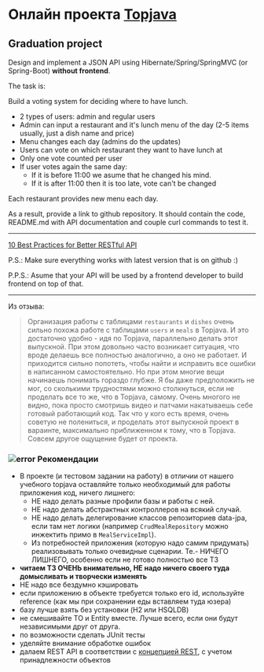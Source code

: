 # Онлайн проекта <a href="https://github.com/JavaWebinar/topjava09">Topjava</a>

## Graduation project

Design and implement a JSON API using Hibernate/Spring/SpringMVC (or Spring-Boot) **without frontend**.

The task is:

Build a voting system for deciding where to have lunch.

 * 2 types of users: admin and regular users
 * Admin can input a restaurant and it's lunch menu of the day (2-5 items usually, just a dish name and price)
 * Menu changes each day (admins do the updates)
 * Users can vote on which restaurant they want to have lunch at
 * Only one vote counted per user
 * If user votes again the same day:
    - If it is before 11:00 we asume that he changed his mind.
    - If it is after 11:00 then it is too late, vote can't be changed

Each restaurant provides new menu each day.

As a result, provide a link to github repository. It should contain the code, README.md with API documentation and couple curl commands to test it.

-----------------------------
<a href="http://blog.mwaysolutions.com/2014/06/05/10-best-practices-for-better-restful-api/">10 Best Practices for Better RESTful API</a>

P.S.: Make sure everything works with latest version that is on github :)

P.P.S.: Asume that your API will be used by a frontend developer to build frontend on top of that.

-----------------------------

Из отзыва: 
> Организация работы с таблицами `restaurants` и `dishes` очень сильно похожа работе с таблицами `users` и `meals` в Topjava. И это достаточно удобно - идя по Topjava, параллельно делать этот выпускной. При этом довольно часто возникает ситуация, что вроде делаешь все полностью аналогично, а оно не работает. И приходится сильно попотеть, чтобы найти и исправить все ошибки в написанном самостоятельно. Но при этом многие вещи начинаешь понимать гораздо глубже. Я бы даже предположить не мог, со сколькими трудностями можно столкнуться, если не проделать все то же, что в Topjava, самому. Очень многого не видно, пока просто смотришь видео и патчами накатываешь себе готовый работающий код. Так что у кого есть время, очень советую не полениться, и проделать этот выпускной проект в вараинте, максимально приближенном к тому, что в Topjava. Совсем другое ощущение будет от проекта.

### ![error](https://cloud.githubusercontent.com/assets/13649199/13672935/ef09ec1e-e6e7-11e5-9f79-d1641c05cbe6.png) Рекомендации

- В проекте (и тестовом задании на работу) в отличии от нашего учебного topjava оставляйте только необходимый для работы приложения код, ничего лишнего:
  - НЕ надо делать разные профили базы и работы с ней. 
  - НЕ надо делать абстрактных контроллеров на всякий случай. 
  - НЕ надо делать делегирование классов репозиториев data-jpa, если там нет логики (например `CrudMealRepository` можно инжектить примо в `MealServiceImpl`). 
  - Из потребностей приложения (которую надо самим придумать) реализовывать только очевидные сценарии. Те.- НИЧЕГО ЛИШНЕГО, особенно если не готово полностью все ТЗ
- **читаем ТЗ ОЧЕНЬ внимательно, НЕ надо ничего своего туда домысливать и творчески изменять**
- НЕ надо все бездумно кэшировать
- если приложению в объекте требуется только его id, используйте reference (как мы при сохранении еды вставляем туда юзера)
- базу лучше взять без установки (H2 или HSQLDB)
- не смешивайте TO и Entity вместе. Лучше всего, если они будут независимыми друг от друга.
- по возможности сделать JUnit тесты
- уделяйте внимание обработке ошибок
- далаем REST API в соответствии с <a href="http://blog.mwaysolutions.com/2014/06/05/10-best-practices-for-better-restful-api/">концепцией REST</a>, с учетом принадлежности объектов
